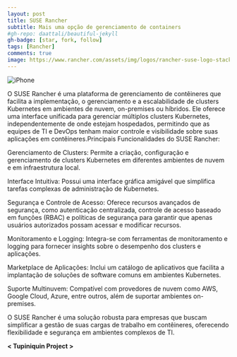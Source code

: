 ```yaml
---
layout: post
title: SUSE Rancher
subtitle: Mais uma opção de gerenciamento de containers
#gh-repo: daattali/beautiful-jekyll
gh-badge: [star, fork, follow]
tags: [Rancher]
comments: true
image: https://www.rancher.com/assets/img/logos/rancher-suse-logo-stacked-color.svg
---
```


![iPhone](https://www.rancher.com/assets/img/logos/rancher-suse-logo-stacked-color.svg)

O SUSE Rancher é uma plataforma de gerenciamento de contêineres que facilita a implementação, o gerenciamento e a escalabilidade de clusters Kubernetes em ambientes de nuvem, on-premises ou híbridos. Ele oferece uma interface unificada para gerenciar múltiplos clusters Kubernetes, independentemente de onde estejam hospedados, permitindo que as equipes de TI e DevOps tenham maior controle e visibilidade sobre suas aplicações em contêineres.Principais Funcionalidades do SUSE Rancher:

Gerenciamento de Clusters: Permite a criação, configuração e gerenciamento de clusters Kubernetes em diferentes ambientes de nuvem e em infraestrutura local.


Interface Intuitiva: Possui uma interface gráfica amigável que simplifica tarefas complexas de administração de Kubernetes.


Segurança e Controle de Acesso: Oferece recursos avançados de segurança, como autenticação centralizada, controle de acesso baseado em funções (RBAC) e políticas de segurança para garantir que apenas usuários autorizados possam acessar e modificar recursos.


Monitoramento e Logging: Integra-se com ferramentas de monitoramento e logging para fornecer insights sobre o desempenho dos clusters e aplicações.


Marketplace de Aplicações: Inclui um catálogo de aplicativos que facilita a implantação de soluções de software comuns em ambientes Kubernetes.


Suporte Multinuvem: Compatível com provedores de nuvem como AWS, Google Cloud, Azure, entre outros, além de suportar ambientes on-premises.

O SUSE Rancher é uma solução robusta para empresas que buscam simplificar a gestão de suas cargas de trabalho em contêineres, oferecendo flexibilidade e segurança em ambientes complexos de TI.

**< Tupiniquin Project >**
